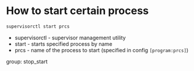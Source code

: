 # How to start certain process

```bash
supervisorctl start prcs
```

- supervisorctl - supervisor management utility
- start - starts specified process by name
- prcs - name of the process to start (specified in config ```[program:prcs]```)

group: stop_start
